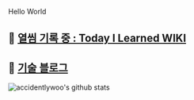 Hello World

## :green_book: [열씸 기록 중 : Today I Learned WIKI](https://github.com/accidentlywoo/TIL)

## 📖 [기술 블로그](https://ducktyping.tistory.com/)

![accidentlywoo's github stats](https://github-readme-stats.vercel.app/api?username=accidentlywoo&show_icons=true&theme=merko)
